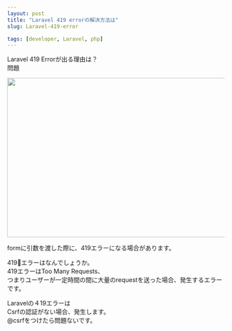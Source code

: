 ```yaml
---
layout: post
title: "Laravel 419 errorの解決方法は"
slug: Laravel-419-error

tags: [developer, Laravel, php]
---
```

Laravel 419 Errorが出る理由は？      
問題
<!-- [419error](/assets/img/laravel/2021-07-29-Laravel-419-error.png)   -->
<img src="https://drive.google.com/uc?export=view&id=1OwkpAE6vTWfUsXzioRFHQLvH0Fl-jFPO"  width="700" height="370">

formに引数を渡した際に、419エラーになる場合があります。  
      
419エラーはなんでしょうか。  
419エラーはToo Many Requests、  
つまりユーザーが一定時間の間に大量のrequestを送った場合、発生するエラーです。  
    
Laravelの４19エラーは  
Csrfの認証がない場合、発生します。  
@csrfをつけたら問題ないです。